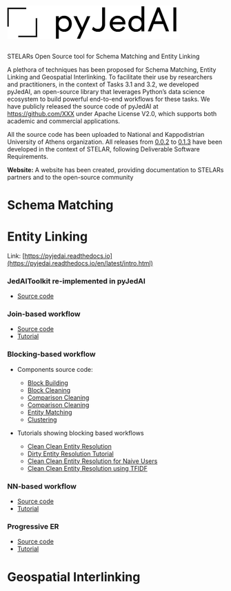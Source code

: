 

<div align="left">
    <br>
    <img align="center" src="https://github.com/AI-team-UoA/pyJedAI/blob/main/docs/img/pyjedai.logo.drawio.png?raw=true" alt="pyJedAI" width="400"/>
   <br>
</div>
<br>
</div>

STELARs Open Source tool for Schema Matching and Entity Linking

A plethora of techniques has been proposed for Schema Matching, Entity Linking and Geospatial Interlinking. To facilitate their use by researchers and practitioners, in the context of Tasks 3.1 and 3.2, we developed pyJedAI, an open-source library that leverages Python’s data science ecosystem to build powerful end-to-end workflows for these tasks. We have publicly released the source code of pyJedAI at https://github.com/XXX under Apache License V2.0, which supports both academic and commercial applications. 

All the source code has been uploaded to National and Kappodistrian University of Athens organization.
All releases from [0.0.2](https://github.com/AI-team-UoA/pyJedAI/releases/tag/v0.0.2) to [0.1.3](https://github.com/AI-team-UoA/pyJedAI/releases/tag/0.1.3) have been developed in the context of STELAR, following Deliverable Software Requirements.

__Website:__ A website has been created, providing documentation to STELARs partners and to the open-source community

# Schema Matching


# Entity Linking

Link: [https://pyjedai.readthedocs.io](https://pyjedai.readthedocs.io/en/latest/intro.html)

### JedAIToolkit re-implemented in pyJedAI
- [Source code](https://github.com/AI-team-UoA/pyJedAI/tree/main/src/pyjedai) 

### Join-based workflow
- [Source code](https://github.com/AI-team-UoA/pyJedAI/tree/main/src/pyjedai/joins.py)
- [Tutorial](https://pyjedai.readthedocs.io/en/latest/tutorials/SimilarityJoins.html)

### Blocking-based workflow
- Components source code:
    - [Block Building](https://github.com/AI-team-UoA/pyJedAI/tree/main/src/pyjedai/block_building.py)
    - [Block Cleaning](https://github.com/AI-team-UoA/pyJedAI/tree/main/src/pyjedai/block_cleaning.py)
    - [Comparison Cleaning](https://github.com/AI-team-UoA/pyJedAI/tree/main/src/pyjedai/comparison_cleaning.py)
    - [Comparison Cleaning](https://github.com/AI-team-UoA/pyJedAI/tree/main/src/pyjedai/comparison_cleaning.py)
    - [Entity Matching](https://github.com/AI-team-UoA/pyJedAI/blob/main/src/pyjedai/matching.py)
    - [Clustering](https://github.com/AI-team-UoA/pyJedAI/blob/main/src/pyjedai/clustering.py)

- Tutorials showing blocking based workflows
    - [Clean Clean Entity Resolution](https://pyjedai.readthedocs.io/en/latest/tutorials/SimilarityJoins.html)
    - [Dirty Entity Resolution Tutorial](https://pyjedai.readthedocs.io/en/latest/tutorials/DirtyER.html)
    - [Clean Clean Entity Resolution for Naive Users](https://pyjedai.readthedocs.io/en/latest/tutorials/WorkFlow.html)
    - [Clean Clean Entity Resolution using TFIDF](https://pyjedai.readthedocs.io/en/latest/tutorials/TfIdfWorkflow.html)

### NN-based workflow
- [Source code](https://github.com/AI-team-UoA/pyJedAI/tree/main/src/pyjedai/vector_based_blocking.py)
- [Tutorial](https://pyjedai.readthedocs.io/en/latest/tutorials/pyTorchWorkflow.html)

### Progressive ER
- [Source code](https://github.com/AI-team-UoA/pyJedAI/tree/main/src/pyjedai/prioritization.py)
- [Tutorial]()

# Geospatial Interlinking
